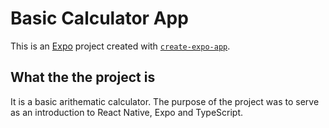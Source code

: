 # Basic Calculator App

This is an [Expo](https://expo.dev) project created with [`create-expo-app`](https://www.npmjs.com/package/create-expo-app).

## What the the project is
It is a basic arithematic calculator. The purpose of the project was to serve as an introduction to React Native, Expo and TypeScript. 

